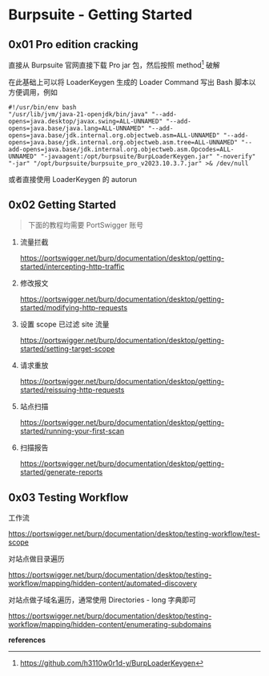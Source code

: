 # Burpsuite - Getting Started

## 0x01 Pro edition cracking

直接从 Burpsuite 官网直接下载 Pro jar 包，然后按照 method[^2] 破解

在此基础上可以将 LoaderKeygen 生成的 Loader Command 写出 Bash 脚本以方便调用，例如

```
#!/usr/bin/env bash
"/usr/lib/jvm/java-21-openjdk/bin/java" "--add-opens=java.desktop/javax.swing=ALL-UNNAMED" "--add-opens=java.base/java.lang=ALL-UNNAMED" "--add-opens=java.base/jdk.internal.org.objectweb.asm=ALL-UNNAMED" "--add-opens=java.base/jdk.internal.org.objectweb.asm.tree=ALL-UNNAMED" "--add-opens=java.base/jdk.internal.org.objectweb.asm.Opcodes=ALL-UNNAMED" "-javaagent:/opt/burpsuite/BurpLoaderKeygen.jar" "-noverify" "-jar" "/opt/burpsuite/burpsuite_pro_v2023.10.3.7.jar" >& /dev/null
```

或者直接使用 LoaderKeygen 的 autorun

## 0x02 Getting Started

> 下面的教程均需要 PortSwigger 账号

1. 流量拦截

   https://portswigger.net/burp/documentation/desktop/getting-started/intercepting-http-traffic

2. 修改报文

   https://portswigger.net/burp/documentation/desktop/getting-started/modifying-http-requests

3. 设置 scope 已过滤 site 流量

   https://portswigger.net/burp/documentation/desktop/getting-started/setting-target-scope

4. 请求重放

   https://portswigger.net/burp/documentation/desktop/getting-started/reissuing-http-requests

5. 站点扫描

   https://portswigger.net/burp/documentation/desktop/getting-started/running-your-first-scan

6. 扫描报告

   https://portswigger.net/burp/documentation/desktop/getting-started/generate-reports

## 0x03 Testing Workflow

工作流

https://portswigger.net/burp/documentation/desktop/testing-workflow/test-scope

对站点做目录遍历

https://portswigger.net/burp/documentation/desktop/testing-workflow/mapping/hidden-content/automated-discovery

对站点做子域名遍历，通常使用 Directories - long 字典即可

https://portswigger.net/burp/documentation/desktop/testing-workflow/mapping/hidden-content/enumerating-subdomains

**references**

[^1]:https://portswigger.net/burp/documentation/desktop/getting-started
[^2]:https://github.com/h3110w0r1d-y/BurpLoaderKeygen
